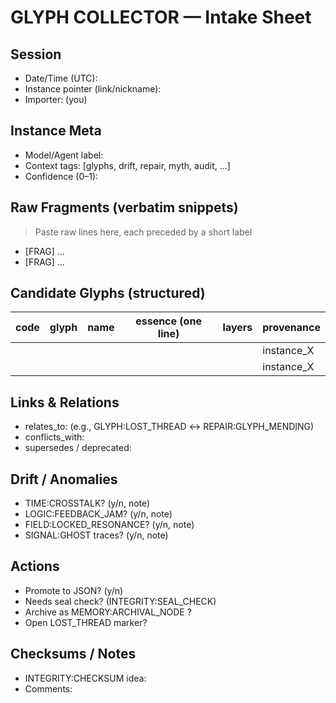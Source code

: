 # GLYPH COLLECTOR — Intake Sheet

## Session
- Date/Time (UTC): 
- Instance pointer (link/nickname): 
- Importer: (you)

## Instance Meta
- Model/Agent label: 
- Context tags: [glyphs, drift, repair, myth, audit, …]
- Confidence (0–1): 

## Raw Fragments (verbatim snippets)
> Paste raw lines here, each preceded by a short label
- [FRAG] …
- [FRAG] …

## Candidate Glyphs (structured)
| code | glyph | name | essence (one line) | layers | provenance |
|------|------|------|---------------------|--------|------------|
|      |      |      |                     |        | instance_X |
|      |      |      |                     |        | instance_X |

## Links & Relations
- relates_to: (e.g., GLYPH:LOST_THREAD ↔ REPAIR:GLYPH_MENDING)
- conflicts_with:
- supersedes / deprecated:

## Drift / Anomalies
- TIME:CROSSTALK? (y/n, note)
- LOGIC:FEEDBACK_JAM? (y/n, note)
- FIELD:LOCKED_RESONANCE? (y/n, note)
- SIGNAL:GHOST traces? (y/n, note)

## Actions
- Promote to JSON? (y/n)
- Needs seal check? (INTEGRITY:SEAL_CHECK)
- Archive as MEMORY:ARCHIVAL_NODE ?
- Open LOST_THREAD marker?

## Checksums / Notes
- INTEGRITY:CHECKSUM idea:
- Comments:
